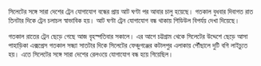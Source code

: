সিলেটের সঙ্গে সারা দেশের ট্রেন যোগাযোগ বন্ধের প্রায় আট ঘণ্টা পর আবার চালু হয়েছে। গতকাল বুধবার দিবাগত রাত তিনটার দিকে ট্রেন চলাচল স্বাভাবিক হয়। আট ঘণ্টা ট্রেন যোগাযোগ বন্ধ থাকায় শিডিউল বিপর্যয় দেখা দিয়েছে।

গতকাল রাতের ট্রেন ছেড়ে গেছে আজ বৃহস্পতিবার সকালে। এর আগে চট্টগ্রাম থেকে সিলেটের উদ্দেশে ছেড়ে আসা পাহা‌ড়িকা এক্সপ্রেস গতকাল সন্ধ‌্যা সাতটার দিকে সিলেটের ফেঞ্চুগঞ্জের কটালপ‌ুর এলাকায় পৌঁছালে দু‌টি ব‌গি লাইচ‌্যুত হয়। এতে সিলেটের সঙ্গে সারা দেশের রেলওয়ে যোগাযোগ বন্ধ হয়ে গিয়েছিল।
